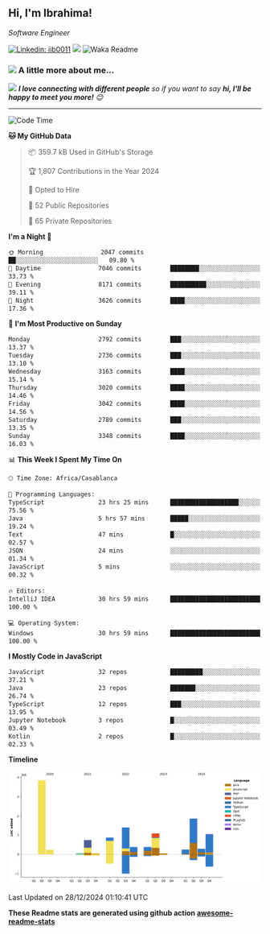 <h2>Hi, I'm Ibrahima! </h2>
<p><em>Software Engineer 
</em></p>


[![Linkedin: iib0011](https://img.shields.io/badge/-iib0011-blue?style=flat-square&logo=Linkedin&logoColor=white&link=https://www.linkedin.com/in/iib0011/)](https://www.linkedin.com/in/iib0011/)
![](https://visitor-badge.glitch.me/badge?page_id=iib0011)
![Waka Readme](https://github.com/iib0011/iib0011/workflows/Waka%20Readme/badge.svg)


### <img src="https://media.giphy.com/media/VgCDAzcKvsR6OM0uWg/giphy.gif" width="50"> A little more about me...  


<img src="https://media.giphy.com/media/LnQjpWaON8nhr21vNW/giphy.gif" width="60"> <em><b>I love connecting with different people</b> so if you want to say <b>hi, I'll be happy to meet you more!</b> 😊</em>

---
<!--START_SECTION:waka-->
![Code Time](http://img.shields.io/badge/Code%20Time-4%2C180%20hrs%208%20mins-blue)

**🐱 My GitHub Data** 

> 📦 359.7 kB Used in GitHub's Storage 
 > 
> 🏆 1,807 Contributions in the Year 2024
 > 
> 💼 Opted to Hire
 > 
> 📜 52 Public Repositories 
 > 
> 🔑 65 Private Repositories 
 > 
**I'm a Night 🦉** 

```text
🌞 Morning                2047 commits        ██░░░░░░░░░░░░░░░░░░░░░░░   09.80 % 
🌆 Daytime                7046 commits        ████████░░░░░░░░░░░░░░░░░   33.73 % 
🌃 Evening                8171 commits        ██████████░░░░░░░░░░░░░░░   39.11 % 
🌙 Night                  3626 commits        ████░░░░░░░░░░░░░░░░░░░░░   17.36 % 
```
📅 **I'm Most Productive on Sunday** 

```text
Monday                   2792 commits        ███░░░░░░░░░░░░░░░░░░░░░░   13.37 % 
Tuesday                  2736 commits        ███░░░░░░░░░░░░░░░░░░░░░░   13.10 % 
Wednesday                3163 commits        ████░░░░░░░░░░░░░░░░░░░░░   15.14 % 
Thursday                 3020 commits        ████░░░░░░░░░░░░░░░░░░░░░   14.46 % 
Friday                   3042 commits        ████░░░░░░░░░░░░░░░░░░░░░   14.56 % 
Saturday                 2789 commits        ███░░░░░░░░░░░░░░░░░░░░░░   13.35 % 
Sunday                   3348 commits        ████░░░░░░░░░░░░░░░░░░░░░   16.03 % 
```


📊 **This Week I Spent My Time On** 

```text
🕑︎ Time Zone: Africa/Casablanca

💬 Programming Languages: 
TypeScript               23 hrs 25 mins      ███████████████████░░░░░░   75.56 % 
Java                     5 hrs 57 mins       █████░░░░░░░░░░░░░░░░░░░░   19.24 % 
Text                     47 mins             █░░░░░░░░░░░░░░░░░░░░░░░░   02.57 % 
JSON                     24 mins             ░░░░░░░░░░░░░░░░░░░░░░░░░   01.34 % 
JavaScript               5 mins              ░░░░░░░░░░░░░░░░░░░░░░░░░   00.32 % 

🔥 Editors: 
IntelliJ IDEA            30 hrs 59 mins      █████████████████████████   100.00 % 

💻 Operating System: 
Windows                  30 hrs 59 mins      █████████████████████████   100.00 % 
```

**I Mostly Code in JavaScript** 

```text
JavaScript               32 repos            █████████░░░░░░░░░░░░░░░░   37.21 % 
Java                     23 repos            ███████░░░░░░░░░░░░░░░░░░   26.74 % 
TypeScript               12 repos            ███░░░░░░░░░░░░░░░░░░░░░░   13.95 % 
Jupyter Notebook         3 repos             █░░░░░░░░░░░░░░░░░░░░░░░░   03.49 % 
Kotlin                   2 repos             █░░░░░░░░░░░░░░░░░░░░░░░░   02.33 % 
```



**Timeline**

![Lines of Code chart](https://raw.githubusercontent.com/iib0011/iib0011/master/assets/bar_graph.png)


 Last Updated on 28/12/2024 01:10:41 UTC
<!--END_SECTION:waka-->

**These Readme stats are generated using github action [awesome-readme-stats](https://github.com/iib0011/waka-readme-stats)**

